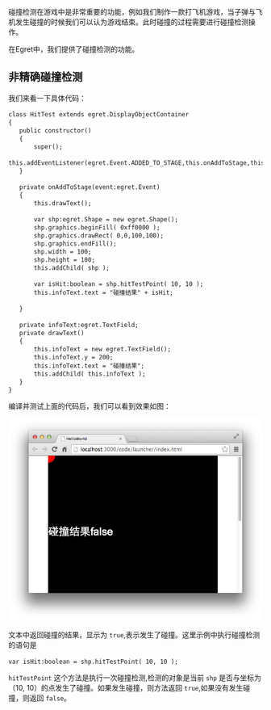 碰撞检测在游戏中是非常重要的功能，例如我们制作一款打飞机游戏，当子弹与飞机发生碰撞的时候我们可以认为游戏结束。此时碰撞的过程需要进行碰撞检测操作。

在Egret中，我们提供了碰撞检测的功能。

## 非精确碰撞检测

我们来看一下具体代码：

```
class HitTest extends egret.DisplayObjectContainer
{
   public constructor()
   {
       super();
       this.addEventListener(egret.Event.ADDED_TO_STAGE,this.onAddToStage,this);
   }

   private onAddToStage(event:egret.Event)
   {
       this.drawText();

       var shp:egret.Shape = new egret.Shape();
       shp.graphics.beginFill( 0xff0000 );
       shp.graphics.drawRect( 0,0,100,100);
       shp.graphics.endFill();
       shp.width = 100;
       shp.height = 100;
       this.addChild( shp );

       var isHit:boolean = shp.hitTestPoint( 10, 10 );
       this.infoText.text = "碰撞结果" + isHit;

   }

   private infoText:egret.TextField;
   private drawText()
   {
       this.infoText = new egret.TextField();
       this.infoText.y = 200;
       this.infoText.text = "碰撞结果";
       this.addChild( this.infoText );
   }
}
```

编译并测试上面的代码后，我们可以看到效果如图：

![](5565345c3d61d.png)

文本中返回碰撞的结果，显示为 `true`,表示发生了碰撞。这里示例中执行碰撞检测的语句是

`var isHit:boolean = shp.hitTestPoint( 10, 10 );`

`hitTestPoint` 这个方法是执行一次碰撞检测,检测的对象是当前 `shp` 是否与坐标为（10, 10）的点发生了碰撞。如果发生碰撞，则方法返回 `true`,如果没有发生碰撞，则返回 `false`。


